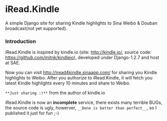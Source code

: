 iRead.Kindle
============

A simple Django site for sharing Kindle highlights to Sina Weibo &amp; Douban broadcast(not yet supported).

### Introduction

iRead.Kindle is inspired by kindle.io (site: http://kindle.io/, source code: https://github.com/mitnk/kindleio), developed under Django-1.2.7 and host at SAE.

Now you can visit http://iread4kindle.sinaapp.com/ for sharing you Kindle highlights to Weibo. After you authorize to iRead.Kindle, it will fetch you latest Kindle highlights every 10 minutes and share to Weibo.


`**Just sharing :)**` from the author of kindle.io


iRead.Kindle is now an __incomplete__ service, there exists many terrible BUGs, the source code is ugly, howerver, `__Done is better than perfect__`, so I published it just for fun ;-)